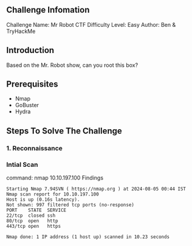 ## Challenge Infomation
Challenge Name: Mr Robot CTF
Difficulty Level: Easy
Author: Ben & TryHackMe

## Introduction
Based on the Mr. Robot show, can you root this box?

## Prerequisites
* Nmap
* GoBuster
* Hydra

## Steps To Solve The Challenge
### 1. Reconnaissance
### Intial Scan
command: nmap 10.10.197.100
Findings

```
Starting Nmap 7.94SVN ( https://nmap.org ) at 2024-08-05 00:44 IST
Nmap scan report for 10.10.197.100
Host is up (0.16s latency).
Not shown: 997 filtered tcp ports (no-response)
PORT    STATE  SERVICE
22/tcp  closed ssh
80/tcp  open   http
443/tcp open   https

Nmap done: 1 IP address (1 host up) scanned in 10.23 seconds
```
